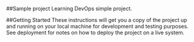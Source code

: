##Sample project
Learning DevOps simple project.

##Getting Started
These instructions will get you a copy of the project up and running on your local machine for development and testing purposes. See deployment for notes on how to deploy the project on a live system.